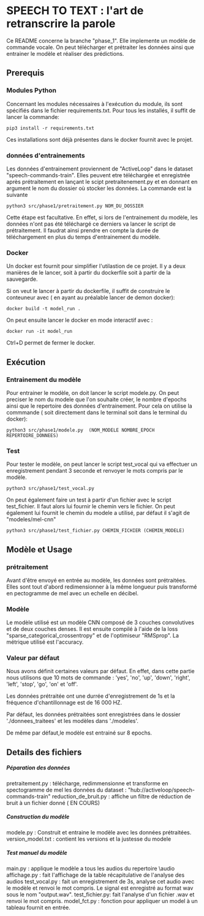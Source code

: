 # SPEECH TO TEXT : l'art de retranscrire la parole

Ce README concerne la branche "phase_1". Elle implemente un modèle de commande vocale.
On peut télécharger et prétraiter les données ainsi que entrainer le modèle et réaliser des prédictions.

## Prerequis


### Modules Python
Concernant les modules nécessaires à l'exécution du module, ils sont spécifiés dans le fichier requirements.txt.
Pour tous les installés, il suffit de lancer la commande:
```
pip3 install -r requirements.txt
```
Ces installations sont déjà présentes dans le docker fournit avec le projet.


### données d'entrainements

Les données d'entrainement proviennent de "ActiveLoop" dans le dataset "speech-commands-train".
Elles peuvent etre téléchargée et enregistrée après prétraitement en lançant le scipt pretraitenement.py et en donnant en argument le nom du dossier où stocker les données. La commande est la suivante
```
python3 src/phase1/pretraitement.py NOM_DU_DOSSIER
```
Cette étape est facultative. En effet, si lors de l'entrainement du modèle, les données n'ont pas été téléchargé ce derniers va lancer le script de prétraitement. Il faudrat ainsi prendre en compte la durée de téléchargement en plus du temps d'entrainement du modèle.

### Docker 

Un docker est fournit pour simplifier l'utilastion de ce projet.
Il y a deux manières de le lancer, soit à partir du dockerfile soit à partir de la sauvegarde.

Si on veut le lancer à partir du dockerfile, il suffit de construire le conteuneur avec ( en ayant au préalable lancer de demon docker):
```
docker build -t model_run .
```
On peut ensuite lancer le docker en mode interactif avec :
```
docker run -it model_run
```
Ctrl+D permet de fermer le docker.

## Exécution

### Entrainement du modèle

Pour entrainer le modèle, on doit lancer le script modele.py. On peut preciser le nom du modele que l'on souhaite créer, le nombre d'epochs  ainsi que le repertoire des données d'entrainement. Pour cela on utilise la commmande ( soit directement dans le terminal soit dans le terminal du docker):
```
python3 src/phase1/modele.py  (NOM_MODELE NOMBRE_EPOCH REPERTOIRE_DONNEES)
```

### Test 
Pour tester le modèle, on peut lancer le script test_vocal qui va effectuer un enregistrement pendant 3 seconde et renvoyer le mots compris par le modèle.
```
python3 src/phase1/test_vocal.py
```

On peut également faire un test à partir d'un fichier avec le script test_fichier. Il faut alors lui fournir le chemin vers le fichier. On peut également lui fournit le chemin du modele a utilisé, par défaut il s'agit de "modeles/mel-cnn"
```
python3 src/phase1/test_fichier.py CHEMIN_FICHIER (CHEMIN_MODELE)
```


## Modèle et Usage

### prétraitement

Avant d'être envoyé en entrée au modèle, les données sont prétraitées. Elles sont tout d'abord redimensionner à la même longueur puis transformé en pectogramme de mel avec un echelle en décibel.

### Modèle

Le modèle utilisé est un modèle CNN composé de 3 couches convolutives et de deux couches denses. Il est ensuite compilé à l'aide de la loss "sparse_categorical_crossentropy" et de l'optimiseur "RMSprop". La métrique utilisé est l'accuracy.


### Valeur par défaut
Nous avons définit certaines valeurs par défaut.
En effet, dans cette partie nous utilisons que 10 mots de commande : 'yes', 'no', 'up', 'down', 'right', 'left', 'stop', 'go', 'on' et 'off'.

Les données prétraitée ont une durrée d'enregistrement de 1s et la fréquence d'chantillonnage est de 16 000 HZ.

Par défaut, les données prétraitées sont enregistrées dans le dossier './donnees_traitees' et les modèles dans './modeles'.

De même par défaut,le modèle est entrainé sur 8 epochs.



## Details des fichiers

##### Péparation des données
pretraitement.py : télécharge, redimmensionne et transforme en spectogramme de mel les données du dataset : "hub://activeloop/speech-commands-train"
reduction_de_bruit.py : affiche un filtre de réduction de bruit à un fichier donné ( EN COURS)

##### Construction du modèle
modele.py : Construit et entraine le modèle avec les données prétraitées.
version_model.txt : contient les versions et la justesse du modele

##### Test manuel du modèle
main.py :
applique le modèle a tous les audios du repertoire \audio
affichage.py :
fait l'affichage de la table récapitulative de l'analyse des audios
test_vocal.py : fait un enregistrement de 3s, analyse cet audio avec le modèle et renvoi le mot compris. Le signal est enregistré au format wav sous le nom "output.wav".
test_fichier.py: fait l'analyse d'un fichier .wav  et renvoi le mot compris.
model_fct.py : fonction pour appliquer un model à un tableau fournit en entrée.